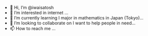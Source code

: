 - 👋 Hi, I’m @iwaisatosh
- 👀 I’m interested in internet ...
- 🌱 I’m currently learning I major in mathematics in Japan (Tokyo)...
- 💞️ I’m looking to collaborate on I want to help people in need...
- 📫 How to reach me ...

<!---
iwaisatosh/iwaisatosh is a ✨ special ✨ repository because its `README.md` (this file) appears on your GitHub profile.
You can click the Preview link to take a look at your changes.
--->
